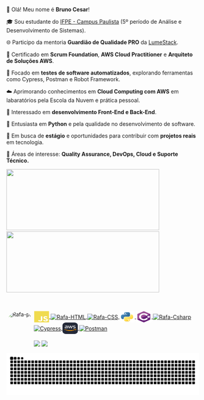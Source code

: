 👋 Olá! Meu nome é **Bruno Cesar**!

🎓 Sou estudante do [IFPE - Campus Paulista](https://portal.ifpe.edu.br/campus/paulista/) (5º período de Análise e Desenvolvimento de Sistemas).

🌐 Participo da mentoria **Guardião de Qualidade PRO** da [LumeStack](https://www.linkedin.com/company/lumestack/posts/?feedView=all).

📜 Certificado em **Scrum Foundation**, **AWS Cloud Practitioner** e **Arquiteto de Soluções AWS**.

🔧 Focado em **testes de software automatizados**, explorando ferramentas como Cypress, Postman e Robot Framework.

☁️ Aprimorando conhecimentos em **Cloud Computing com AWS** em labaratórios pela Escola da Nuvem e prática pessoal.

🎨 Interessado em **desenvolvimento Front-End e Back-End**.

🐍 Entusiasta em **Python** e pela qualidade no desenvolvimento de software.

🔎 Em busca de **estágio** e oportunidades para contribuir com **projetos reais** em tecnologia.

📌 Áreas de interesse: **Quality Assurance, DevOps, Cloud e Suporte Técnico.**


<div>
  <a href="https://github.com/brunocco">
  <img height="160em" width="400em" src="https://github-readme-stats.vercel.app/api?username=brunocco&show_icons=true&theme=dracula&include_all_commits=true&count_private=true"/>
  <img height="160em" width="400em" src="https://github-readme-stats.vercel.app/api/top-langs/?username=brunocco&layout=compact&langs_count=7&theme=dracula"/>
</div>
  
  ##
  
  <div style="display: inline_block"><br>
  <img align="left" alt="Rafa-pic" height="100" style="border-radius:50px;" src="https://i.postimg.cc/FRbLbw91/spidertocat.png"/>
  <img align="center" alt="Rafa-Js" height="30" width="40" src="https://raw.githubusercontent.com/devicons/devicon/master/icons/javascript/javascript-plain.svg">
  <img align="center" alt="Rafa-HTML" height="30" width="40" src="https://cdn.jsdelivr.net/gh/devicons/devicon/icons/html5/html5-original-wordmark.svg" />
  <img align="center" alt="Rafa-CSS" height="30" width="40" src="https://cdn.jsdelivr.net/gh/devicons/devicon/icons/css3/css3-original-wordmark.svg" />
  <img align="center" alt="Rafa-Python" height="30" width="40" src="https://raw.githubusercontent.com/devicons/devicon/master/icons/python/python-original.svg">
  <img align="center" alt="Rafa-Csharp" height="30" width="40" src="https://raw.githubusercontent.com/devicons/devicon/master/icons/csharp/csharp-original.svg">
  <img align="center" alt="Rafa-Csharp" height="30" width="40" src="https://cdn.jsdelivr.net/gh/devicons/devicon/icons/java/java-original-wordmark.svg" />
  <img align="center" alt="Cypress" height="30" width="40" src="https://cdn.jsdelivr.net/gh/devicons/devicon/icons/cypressio/cypressio-original.svg" />
  <img align="center" alt="AWS" height="30" width="40" src="https://raw.githubusercontent.com/tandpfun/skill-icons/main/icons/AWS-Dark.svg" />
  <img align="center" alt="Postman" height="30" width="40" src="https://cdn.jsdelivr.net/gh/devicons/devicon/icons/postman/postman-original.svg" />










  
   <br>
    <br>
   <a href="https://github.com/brunocco" target="_blank"><img src="https://img.shields.io/badge/GitHub-100000?style=for-the-badge&logo=github&logoColor=white" target="_blank"></a>
    <a href="https://www.linkedin.com/in/bruno-cesar-704265223/" target="_blank"><img src="https://img.shields.io/badge/LinkedIn-0077B5?style=for-the-badge&logo=linkedin&logoColor=white" target="_blank"></a>

  
![Snake animation](https://github.com/brunocco/brunocco/blob/output/github-contribution-grid-snake.svg)
    
</div>
